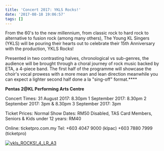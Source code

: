 ```yaml
---
title: 'Concert 2017: YKLS Rocks!'
date: '2017-08-18 19:06:57'
tags: []
---
```


From the 60's to the new millennium, from classic rock to hard rock to alternative to fusion rock (among many others), The Young KL Singers (YKLS) will be pouring their hearts out to celebrate their 15th Anniversary with the production, YKLS Rocks!

Presented in two contrasting halves, chronological vs sub-genres, the audience will be brought through a choral journey of rock music backed by ETA, a 4-piece band. The first half of the programme will showcase the choir's vocal prowess with a more mean and lean direction meanwhile you can expect a lighter second half done a la "sing-off" format.****



**Pentas 2@KL Performing Arts Centre**



Concert Times:
31 August 2017: 8.30pm
1 September 2017: 8.30pm
2 September 2017: 3pm & 8.30pm
3 September 2017: 3pm


Ticket Prices:
Normal Show Dates: RM50
Disabled, TAS Card Members, Seniors & Kids under 12 years: RM40

Online: ticketpro.com.my
Tel: +603 4047 9000 (klpac) +603 7880 7999 (ticketpro)


[![ykls_ROCKS!_4_LR_A3](http://www.youngklsingers.com/wp-content/uploads/2017/08/ykls_ROCKS_4_LR_A3.jpg)](http://www.youngklsingers.com/wp-content/uploads/2017/08/ykls_ROCKS_4_LR_A3.jpg)
